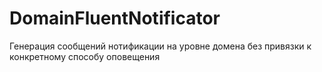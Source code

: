 # DomainFluentNotificator
Генерация сообщений нотификации на уровне домена без привязки к конкретному способу оповещения
